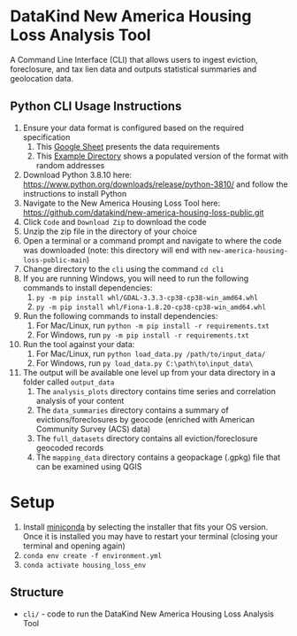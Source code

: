 # DataKind New America Housing Loss Analysis Tool #

A Command Line Interface (CLI) that allows users to ingest eviction, 
foreclosure, and tax lien data and outputs statistical summaries and 
geolocation data. 

## Python CLI Usage Instructions
1. Ensure your data format is configured based on the required specification 
   1. This [Google Sheet](https://docs.google.com/spreadsheets/d/1WKxpcxZI_MMJJ5lqcwauhsuw3NBxwcG5/edit?usp=sharing&ouid=104702318722434350576&rtpof=true&sd=true) presents the data requirements
   2. This [Example Directory](https://github.com/datakind/new-america-housing-loss-public/tree/main/cli/collection/tests/resources) shows a populated version of the format with random addresses
2. Download Python 3.8.10 here: https://www.python.org/downloads/release/python-3810/ and follow the instructions to install Python
3. Navigate to the New America Housing Loss Tool here: https://github.com/datakind/new-america-housing-loss-public.git
4. Click `Code` and `Download Zip` to download the code
5. Unzip the zip file in the directory of your choice
6. Open a terminal or a command prompt and navigate to where the code was downloaded (note: this directory will end with `new-america-housing-loss-public-main`)
7. Change directory to the `cli` using the command `cd cli` 
8. If you are running Windows, you will need to run the following commands to install dependencies:
   1. `py -m pip install whl/GDAL-3.3.3-cp38-cp38-win_amd64.whl`
   2. `py -m pip install whl/Fiona-1.8.20-cp38-cp38-win_amd64.whl`
9. Run the following commands to install dependencies:
   1. For Mac/Linux, run `python -m pip install -r requirements.txt`
   2. For Windows, run `py -m pip install -r requirements.txt`
10. Run the tool against your data:
    1. For Mac/Linux, run `python load_data.py /path/to/input_data/`
    2. For Windows, run `py load_data.py C:\path\to\input_data\`
11. The output will be available one level up from your data directory in a folder called `output_data`
    1. The `analysis_plots` directory contains time series and correlation analysis of your content
    2. The `data_summaries` directory contains a summary of evictions/foreclosures by geocode (enriched with American Community Survey (ACS) data)
    3. The `full_datasets` directory contains all eviction/foreclosure geocoded records
    4. The `mapping_data` directory contains a geopackage (.gpkg) file that can be examined using QGIS

# Setup

1. Install [miniconda](https://docs.conda.io/en/latest/miniconda.html) by selecting the installer that fits your OS version. Once it is installed you may have to restart your terminal (closing your terminal and opening again)
2. `conda env create -f environment.yml` 
4. `conda activate housing_loss_env` 


## Structure

* `cli/` - code to run the DataKind New America Housing Loss Analysis Tool
